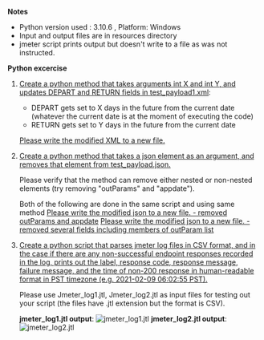 **Notes**

- Python version used : 3.10.6 , Platform: Windows
- Input and output files are in resources directory
- jmeter script prints output but doesn't write to a file as was not instructed.

**Python excercise**

1. [Create a python method that takes arguments int X and int Y,
and updates DEPART and RETURN fields in test_payload1.xml](https://github.com/ludo550/python-exercise/blob/master/test_xml.py):
    - DEPART gets set to X days in the future from the current date
    (whatever the current date is at the moment of executing the code)
    - RETURN gets set to Y days in the future from the current date
    
    [Please write the modified XML to a new file.](https://github.com/ludo550/python-exercise/blob/master/resources/test_payload1_Output.xml)

2. [Create a python method that takes a json element
as an argument, and removes that element from test_payload.json.](https://github.com/ludo550/python-exercise/blob/master/test_json.py)
    
    Please verify that the method can remove either nested or non-nested elements
    (try removing "outParams" and "appdate").
    
    Both of the following are done in the same script and using same method
    [Please write the modified json to a new file. - removed outParams and appdate](https://github.com/ludo550/python-exercise/blob/master/resources/test_payload_output.json)
    [Please write the modified json to a new file. - removed several fields including members of outParam list](https://github.com/ludo550/python-exercise/blob/master/resources/test_payload_output1.json)

3. [Create a python script that parses jmeter log files in CSV format,
and in the case if there are any non-successful endpoint responses recorded in the log,
prints out the label, response code, response message, failure message,
and the time of non-200 response in human-readable format in PST timezone
(e.g. 2021-02-09 06:02:55 PST).](https://github.com/ludo550/python-exercise/blob/master/test_jmeter.py)
    
    Please use Jmeter_log1.jtl, Jmeter_log2.jtl as input files for testing out your script
    (the files have .jtl extension but the format is  CSV).

    **jmeter_log1.jtl output**:
    ![jmeter_log1.jtl](https://github.com/ludo550/python-exercise/blob/master/resources/jmeter_log1.PNG)
    **jmeter_log2.jtl output**:
    ![jmeter_log2.jtl](https://github.com/ludo550/python-exercise/blob/master/resources/jmeter_log2.PNG)